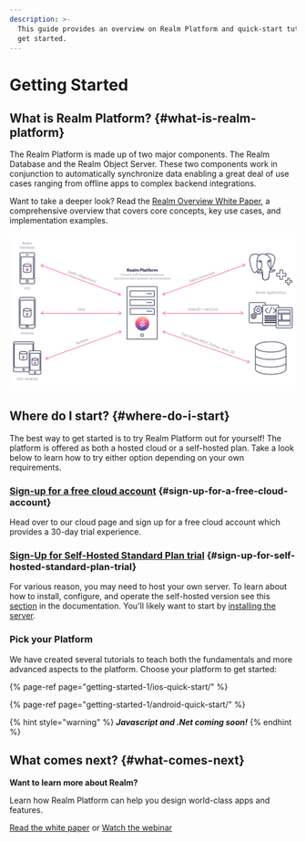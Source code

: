 ```yaml
---
description: >-
  This guide provides an overview on Realm Platform and quick-start tutorials to
  get started.
---
```


# Getting Started

## What is Realm Platform? {#what-is-realm-platform}

The Realm Platform is made up of two major components. The Realm Database and the Realm Object Server. These two components work in conjunction to automatically synchronize data enabling a great deal of use cases ranging from offline apps to complex backend integrations.

Want to take a deeper look? Read the [Realm Overview White Paper](https://www2.realm.io/whitepaper/realm-overview-registration), a comprehensive overview that covers core concepts, key use cases, and implementation examples.

![](.gitbook/assets/artboard%20%281%29.png)

## Where do I start? {#where-do-i-start}

The best way to get started is to try Realm Platform out for yourself!  The platform is offered as both a hosted cloud or a self-hosted plan.  Take a look below to learn how to try either option depending on your own requirements.  

### [Sign-up for a free cloud account](https://cloud.realm.io/) {#sign-up-for-a-free-cloud-account}

Head over to our cloud page and sign up for a free cloud account which provides a 30-day trial experience.  

### [Sign-Up for Self-Hosted Standard Plan trial](https://realm.io/trial/self-hosted-standard-plan) {#sign-up-for-self-hosted-standard-plan-trial}

For various reason, you may need to host your own server.  To learn about how to install, configure, and operate the self-hosted version see this [section]() in the documentation.  You'll likely want to start by [installing the server](self-hosted/installation/).  

### Pick your Platform

We have created several tutorials to teach both the fundamentals and more advanced aspects to the platform. Choose your platform to get started:

{% page-ref page="getting-started-1/ios-quick-start/" %}

{% page-ref page="getting-started-1/android-quick-start/" %}

{% hint style="warning" %}
_**Javascript and .Net coming soon!**_
{% endhint %}

## What comes next? {#what-comes-next}

**Want to learn more about Realm?**

Learn how Realm Platform can help you design world-class apps and features.

[Read the white paper](https://www2.realm.io/whitepaper/realm-overview-registration?_ga=2.266659790.1140662478.1513013122-2031688623.1501706764) or [Watch the webinar](https://www2.realm.io/webinar/realm-platform-2-overview-registration?_ga=2.97855199.1140662478.1513013122-2031688623.1501706764)

